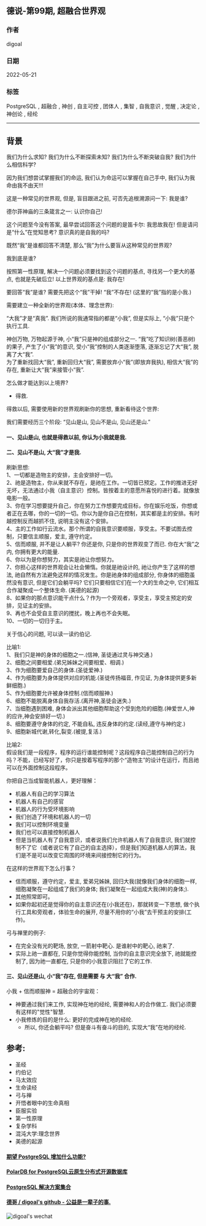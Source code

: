 ## 德说-第99期, 超融合世界观      
                                             
### 作者                                                  
digoal                                                                      
                                                                      
### 日期                                                                      
2022-05-21                                                                     
                                                                      
### 标签                                                                   
PostgreSQL , 超融合 , 神创 , 自主可控 , 团体人 , 集智 , 自我意识 , 觉醒 , 决定论 , 神创论 , 经纶                                         
                                                                    
----                                                                    
                                                                    
## 背景   
  
我们为什么求知? 我们为什么不断探索未知? 我们为什么不断突破自我? 我们为什么相信科学?    
  
因为我们想尝试掌握我们的命运, 我们认为命运可以掌握在自己手中, 我们认为我命由我不由天!!!   
  
这是一种常见的世界观, 但是, 盲目跟进之前, 可否先追根溯源问一下: 我是谁?    
  
德尔菲神庙的三条箴言之一: 认识你自己!    
  
这个问题至今没有答案, 最早尝试回答这个问题的是笛卡尔: 我思故我在! 但是请问是“什么”在觉知思考? 意识真的是自我的吗?    
  
既然“我”是谁都回答不清楚, 那么“我”为什么要盲从这种常见的世界观?    
  
我到底是谁?   
  
按照第一性原理, 解决一个问题必须要找到这个问题的基点, 寻找另一个更大的基点, 也就是先破后立! 以上世界观的基点是: 我存在!    
  
要回答“我”是谁? 需要先把这个“我”干掉! “我”不存在!  (这里的“我”指的是小我.)     
  
需要建立一种全新的世界观(本体、理念世界):    
  
“大我”才是“真我”. 我们所说的我通常指的都是“小我”, 但是实际上, “小我”只是个执行工具.    
  
神创万物, 万物起源于神, 小“我”只是神的组成部分之一. “我”吃了知识树(善恶树)的果子, 产生了小“我”的意识, 受小“我”控制的人类逐渐堕落, 逐渐忘记了大“我”, 脱离了大“我”.    
为了重新找回大“我”, 重新回归大“我”, 需要放弃小“我”(即放弃我执), 相信大“我”的存在, 重新让大“我”来接管小“我”.    
  
怎么做才能达到以上境界?    
- 得救.   
  
得救以后, 需要使用新的世界观刷新你的思想, 重新看待这个世界:    
  
我们需要经历三个阶段: “见山是山, 见山不是山, 见山还是山.”    
  
#### 一、见山是山, 也就是得救以前, 你认为小我就是我.   
  
#### 二、见山不是山, 大“我”才是我.   
  
刷新思想:  
1、一切都是造物主的安排，主会安排好一切。  
2、祂是造物主，你从来就不存在，是祂在工作。一切皆已预定。工作的推进无好无坏，无法通过小我（自主意识）控制。皆按着主的意愿所喜悦的进行着。就像放电影一般。  
3、你在学习想要提升自己，你在努力工作想要完成目标，你在娱乐吃饭，你想或者正在去哪，你的一切的一切。你以为是你自己在控制，其实都是主的安排。有时越控制反而越抓不住, 说明主没有这个安排。  
4、主的工作如行云流水。那个所谓的自我意识要顺服，享受主。不要试图去控制，只要信主顺服，爱主, 遵守约定。  
5、信而顺服, 并不是让人躺平? 你还是你, 只是你的世界观变了而已. 你在大“我”之内, 你拥有更大的能量.   
6、你以为是你想努力，其实是祂让你想努力。  
7、你担心这样的世界观会让社会懒惰。你就是祂设计的, 祂让你产生了这样的想法, 祂自然有方法避免这样的情况发生。你是祂身体的组成部分, 你身体的细胞虽然没有意识, 但是它们会躺平吗? 它们只要相信它们在一个大的生命之中, 它们相互合作凝聚成一个整体生命. (美德的起源)   
8、如果你的那点意识能干点什么？作为一个旁观者，享受主，享受主预定的安排，见证主的安排。  
9、再也不会受自主意识的搅扰，晚上再也不会失眠。  
10、一切的一切归于主。  
  
关于信心的问题, 可以读一读约伯记.  
  
  
比喻1:    
1、我们只是神的身体的细胞之一.(信神, 圣徒通过灵与神交通.)  
2、细胞之间要相爱.(弟兄姊妹之间要相爱、相调.)  
3、作为细胞要爱自己的身体.(圣徒爱神.)  
4、作为细胞要为身体提供对应的机能.(圣徒传扬福音, 作见证, 为身体提供更多新鲜细胞.)  
5、作为细胞要允许被身体控制.(信而顺服神.)  
6、细胞不能脱离身体自我存活.(离开神,圣徒会迷失.)  
7、当细胞遇到困难, 身体会派出其他细胞帮助这个受到危险的细胞.(神爱世人,神的应许,神会安排好一切.)  
8、细胞要遵守身体的约定, 不能自私, 违反身体的约定.(读经,遵守与神约定.)    
9、细胞新城代谢,转化,裂变.(被提,复活.)    
  
  
比喻2:    
假设我们是一段程序，程序的运行谁能控制呢？这段程序自己能控制自己的行为吗？不能，已经写好了，你只是按着写程序的那个“造物主”的设计在运行，而且祂可以在外面控制这段程序。  
  
你把自己当成智能机器人，更好理解：  
- 机器人有自己的学习算法  
- 机器人有自己的感官  
- 机器人的行为受环境影响  
- 我们创造了环境和机器人的一切  
- 我们可以控制环境变量  
- 我们也可以直接控制机器人  
- 但是当机器人有了自我意识，或者说我们允许机器人有了自我意识, 我们就控制不了它（或者说它有了自己的自主选择），但是我们知道机器人的算法，我们是不是可以改变它周围的环境来间接控制它的行为。  
  
  
在这样的世界观下怎么行事？  
- 信而顺服，遵守约定，爱主, 爱弟兄姊妹, 回归大我(就像我们身体的细胞一样, 细胞凝聚在一起组成了我们的身体; 我们凝聚在一起组成大我(神)的身体;).    
- 其他照常即可。  
- 如果你起初还是觉得你的自主意识还在(小我还在)，那就转变一下思想, 做个执行工具和旁观者，体验生命的展开, 尽量不用你的“小我”去干预主的安排(工作)。    
  
  
弓与禅里的例子:   
- 在完全没有光的靶场, 放空, 一箭射中靶心. 是谁射中的靶心, 祂来了.   
- 实际上祂一直都在, 只是你觉得你能控制, 当你的自主意识完全放下, 祂就能控制了, 因为祂一直都在, 只是你的小我意识阻拦了它的工作.    
  
  
#### 三、见山还是山, 小“我”存在, 但是需要 与 大“我” 合作.   
小我 + 信而顺服神 = 超融合的宇宙观：     
- 神要通过我们来工作, 实现神在地的经纶, 需要神和人的合作做工.  我们必须要有这样的"觉性"智慧.    
- 小我修炼的目的是什么: 更好的完成神在地的经纶.    
    - 所以, 你还会躺平吗? 但是奋斗有奋斗的目的, 实现大“我”在地的经纶.     
  
  
## 参考:   
- 圣经  
- 约伯记  
- 马太效应   
- 生命读经  
- 弓与禅  
- 开悟者眼中的生命真相  
- 臣服实验  
- 第一性原理  
- 复杂学科  
- 混沌大学:理念世界  
- 美德的起源  
  
  
  
#### [期望 PostgreSQL 增加什么功能?](https://github.com/digoal/blog/issues/76 "269ac3d1c492e938c0191101c7238216")
  
  
#### [PolarDB for PostgreSQL云原生分布式开源数据库](https://github.com/ApsaraDB/PolarDB-for-PostgreSQL "57258f76c37864c6e6d23383d05714ea")
  
  
#### [PostgreSQL 解决方案集合](https://yq.aliyun.com/topic/118 "40cff096e9ed7122c512b35d8561d9c8")
  
  
#### [德哥 / digoal's github - 公益是一辈子的事.](https://github.com/digoal/blog/blob/master/README.md "22709685feb7cab07d30f30387f0a9ae")
  
  
![digoal's wechat](../pic/digoal_weixin.jpg "f7ad92eeba24523fd47a6e1a0e691b59")
  
